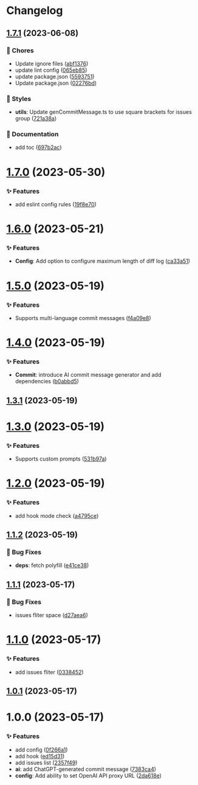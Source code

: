 # Changelog

## [1.7.1](https://github.com/lobehub/lobe-commit/compare/v1.7.0...v1.7.1) (2023-06-08)

### 🎫 Chores

- Update ignore files ([abf1376](https://github.com/lobehub/lobe-commit/commit/abf1376))
- update lint config ([065eb85](https://github.com/lobehub/lobe-commit/commit/065eb85))
- update package.json ([5593751](https://github.com/lobehub/lobe-commit/commit/5593751))
- Update package.json ([02276bd](https://github.com/lobehub/lobe-commit/commit/02276bd))

### 💄 Styles

- **utils**: Update genCommitMessage.ts to use square brackets for issues group ([721a38a](https://github.com/lobehub/lobe-commit/commit/721a38a))

### 📝 Documentation

- add toc ([697b2ac](https://github.com/lobehub/lobe-commit/commit/697b2ac))

# [1.7.0](https://github.com/canisminor1990/lobe-commit/compare/v1.6.0...v1.7.0) (2023-05-30)

### ✨ Features

- add eslint config rules ([19f8e70](https://github.com/canisminor1990/lobe-commit/commit/19f8e70))

# [1.6.0](https://github.com/canisminor1990/lobe-commit/compare/v1.5.0...v1.6.0) (2023-05-21)

### ✨ Features

- **Config**: Add option to configure maximum length of diff log ([ca33a51](https://github.com/canisminor1990/lobe-commit/commit/ca33a51))

# [1.5.0](https://github.com/canisminor1990/lobe-commit/compare/v1.4.0...v1.5.0) (2023-05-19)

### ✨ Features

- Supports multi-language commit messages ([f4a09e8](https://github.com/canisminor1990/lobe-commit/commit/f4a09e8))

# [1.4.0](https://github.com/canisminor1990/lobe-commit/compare/v1.3.1...v1.4.0) (2023-05-19)

### ✨ Features

- **Commit**: introduce AI commit message generator and add dependencies ([b0abbd5](https://github.com/canisminor1990/lobe-commit/commit/b0abbd5))

## [1.3.1](https://github.com/canisminor1990/lobe-commit/compare/v1.3.0...v1.3.1) (2023-05-19)

# [1.3.0](https://github.com/canisminor1990/lobe-commit/compare/v1.2.0...v1.3.0) (2023-05-19)

### ✨ Features

- Supports custom prompts ([531b97a](https://github.com/canisminor1990/lobe-commit/commit/531b97a))

# [1.2.0](https://github.com/canisminor1990/lobe-commit/compare/v1.1.2...v1.2.0) (2023-05-19)

### ✨ Features

- add hook mode check ([a4795ce](https://github.com/canisminor1990/lobe-commit/commit/a4795ce))

## [1.1.2](https://github.com/canisminor1990/lobe-commit/compare/v1.1.1...v1.1.2) (2023-05-19)

### 🐛 Bug Fixes

- **deps**: fetch polyfill ([e41ce38](https://github.com/canisminor1990/lobe-commit/commit/e41ce38))

## [1.1.1](https://github.com/canisminor1990/lobe-commit/compare/v1.1.0...v1.1.1) (2023-05-17)

### 🐛 Bug Fixes

- issues fliter space ([d27aea6](https://github.com/canisminor1990/lobe-commit/commit/d27aea6))

# [1.1.0](https://github.com/canisminor1990/lobe-commit/compare/v1.0.1...v1.1.0) (2023-05-17)

### ✨ Features

- add issues fliter ([0338452](https://github.com/canisminor1990/lobe-commit/commit/0338452))

## [1.0.1](https://github.com/canisminor1990/lobe-commit/compare/v1.0.0...v1.0.1) (2023-05-17)

# 1.0.0 (2023-05-17)

### ✨ Features

- add config ([0f266a1](https://github.com/canisminor1990/lobe-commit/commit/0f266a1))
- add hook ([ed15d31](https://github.com/canisminor1990/lobe-commit/commit/ed15d31))
- add issues list ([2357f49](https://github.com/canisminor1990/lobe-commit/commit/2357f49))
- **ai**: add ChatGPT-generated commit message ([7383ca4](https://github.com/canisminor1990/lobe-commit/commit/7383ca4))
- **config**: Add ability to set OpenAI API proxy URL ([2da618e](https://github.com/canisminor1990/lobe-commit/commit/2da618e))
